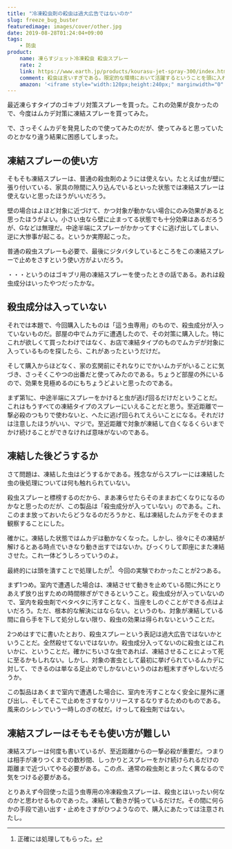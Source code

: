 ```yaml
---
title: "冷凍殺虫剤の殺虫は過大広告ではないのか"
slug: freeze_bug_buster
featuredimage: images/cover/other.jpg
date: 2019-08-28T01:24:04+09:00
tags:
    - 防虫
product:
    name: 凍らすジェット冷凍殺虫 殺虫スプレー
    rate: 2
    link: https://www.earth.jp/products/kourasu-jet-spray-300/index.html
    comment: 殺虫は言いすぎである。限定的な環境において活躍するということを頭に入れておくべき。
    amazon: '<iframe style="width:120px;height:240px;" marginwidth="0" marginheight="0" scrolling="no" frameborder="0" src="//rcm-fe.amazon-adsystem.com/e/cm?lt1=_blank&bc1=000000&IS2=1&bg1=FFFFFF&fc1=000000&lc1=0000FF&t=illusionspace-22&language=ja_JP&o=9&p=8&l=as4&m=amazon&f=ifr&ref=as_ss_li_til&asins=B00IZ5PRBO&linkId=2770095b217716186e27d7580af480b2"></iframe>'
---
```


最近凍らすタイプのゴキブリ対策スプレーを買った。これの効果が良かったので、今度はムカデ対策に凍結スプレーを買ってみた。

で、さっそくムカデを発見したので使ってみたのだが、使ってみると思っていたのとかなり違う結果に困惑してしまった。

<!--more-->

## 凍結スプレーの使い方

そもそも凍結スプレーは、普通の殺虫剤のようには使えない。たとえば虫が壁に張り付いている、家具の隙間に入り込んでいるといった状態では凍結スプレーは使えないと思ったほうがいいだろう。

壁の場合はよほど対象に近づけて、かつ対象が動かない場合にのみ効果があると思ったほうがよい。小さい虫なら壁に止まってる状態でも十分効果はあるだろうが、Gなどは無理だ。中途半端にスプレーがかかってすぐに逃げ出してしまい、逆に大惨事が起こる。というか実際起こった。

普通の殺虫スプレーも必要で、最後にジタバタしているところをこの凍結スプレーで止めをさすという使い方がよいだろう。

・・・というのはゴキブリ用の凍結スプレーを使ったときの話である。あれは殺虫成分はいったやつだったかな。

## 殺虫成分は入っていない

それでは本題で、今回購入したものは「這う虫専用」のもので、殺虫成分が入っていないものだ。部屋の中でムカデに遭遇したので、その対策に購入した。特にこれが欲しくて買ったわけではなく、お店で凍結タイプのものでムカデが対象に入っているものを探したら、これがあったというだけだ。

そして購入からほどなく、家の玄関前にそれなりにでかいムカデがいることに気づき、さっそくこやつの出番だと使ってみたのである。ちょうど部屋の外にいるので、効果を見極めるのにもちょうどよいと思ったのである。

まず第1に、中途半端にスプレーをかけると虫が逃げ回るだけだということだ。これはもうすべての凍結タイプのスプレーにいえることだと思う。至近距離で一撃必殺のつもりで使わないと、へたに逃げ回られてえらいことになる。それだけは注意したほうがいい、マジで。至近距離で対象が凍結して白くなるくらいまでかけ続けることができなければ意味がないのである。

## 凍結した後どうするか

さて問題は、凍結した虫はどうするかである。残念ながらスプレーには凍結した虫の後処理については何も触れられていない。

殺虫スプレーと標榜するのだから、まあ凍らせたらそのままお亡くなりになるのかなと思ったのだが、この製品は「殺虫成分が入っていない」のである。これ、このまま放っておいたらどうなるのだろうかと、私は凍結したムカデをそのまま観察することにした。

確かに。凍結した状態ではムカデは動かなくなった。しかし、徐々にその凍結が解けるとある時点でいきなり動き出すではないか。びっくりして即座にまた凍結させた。これ一体どうしろっていうのよ。

最終的には頭を潰すことで処理したが[^1]、今回の実験でわかったことが2つある。

まず1つめ。室内で遭遇した場合は、凍結させて動きを止めている間に外にとりあえず放り出すための時間稼ぎができるということ。殺虫成分が入っていないので、室内を殺虫剤でベタベタに汚すことなく、当座をしのぐことができる点はよいだろう。ただ、根本的な解決にはならない。というのも、対象が凍結している間に自ら手を下して処分しない限り、殺虫の効果は得られないということだ。

2つめはすでに書いたとおり、殺虫スプレーという表記は過大広告ではないかということだ。全然殺せてないではないか。殺虫成分入ってないのに殺虫とはこれいかに、ということだ。確かにちいさな虫であれば、凍結させることによって死に至るかもしれない。しかし、対象の害虫として最初に挙げられているムカデに対して、できるのは単なる足止めでしかないというのはお粗末すぎやしないだろうか。

この製品はあくまで室内で遭遇した場合に、室内を汚すことなく安全に屋外に運び出し、そしてそこで止めをさすなりリリースするなりするためのものである。風来のシレンでいう一時しのぎの杖だ。けっして殺虫剤ではない。

## 凍結スプレーはそもそも使い方が難しい

凍結スプレーは何度も書いているが、至近距離からの一撃必殺が重要だ。つまりは相手が凍りつくまでの数秒間、しっかりとスプレーをかけ続けられるだけの距離まで近づいてやる必要がある。この点、通常の殺虫剤とまったく異なるので気をつける必要がある。

とりあえず今回使った這う虫専用の冷凍殺虫スプレーは、殺虫とはいったい何なのかと思わせるものであった。凍結して動きが鈍っているだけだ。その間に何らかの手段で追い出す・止めをさすがひつようなので、購入にあたっては注意されたし。

[^1]: 正確には処理してもらった。